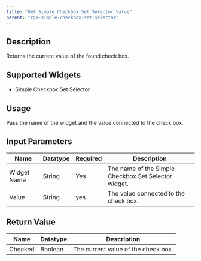 ```yaml
---
title: "Get Simple Checkbox Set Selector Value"
parent: "rg1-simple-checkbox-set-selector"
---
```


## Description
Returns the current value of the found check box.

## Supported Widgets
+ Simple Checkbox Set Selector

## Usage
Pass the name of the widget and the value connected to the check box.

## Input Parameters


Name | Datatype | Required | Description
---- | -------- | -------- | ---------------
Widget Name | String | Yes | The name of the Simple Checkbox Set Selector widget.
Value | String | yes | The value connected to the check box.

## Return Value

Name | Datatype | Description
---- | --------- | ---------------
Checked | Boolean | The current value of the check box.
